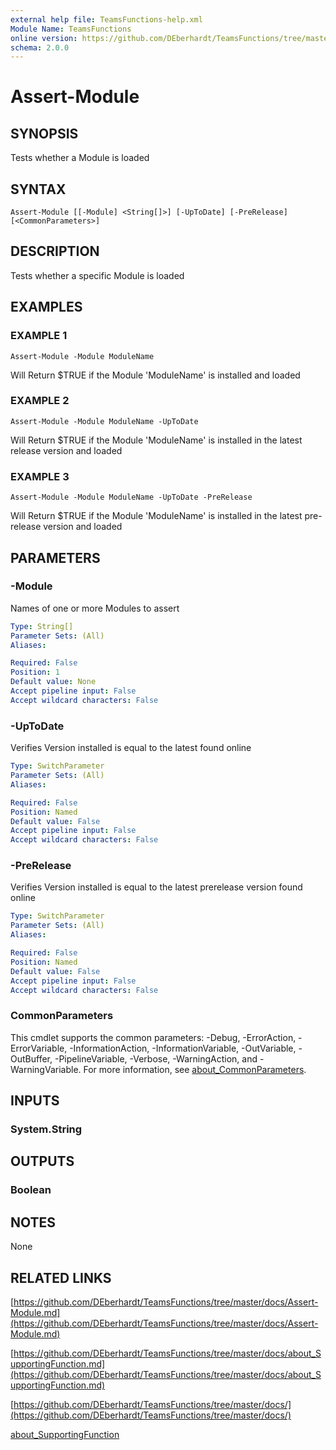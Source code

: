 ```yaml
---
external help file: TeamsFunctions-help.xml
Module Name: TeamsFunctions
online version: https://github.com/DEberhardt/TeamsFunctions/tree/master/docs/Assert-Module.md
schema: 2.0.0
---
```


# Assert-Module

## SYNOPSIS
Tests whether a Module is loaded

## SYNTAX

```
Assert-Module [[-Module] <String[]>] [-UpToDate] [-PreRelease] [<CommonParameters>]
```

## DESCRIPTION
Tests whether a specific Module is loaded

## EXAMPLES

### EXAMPLE 1
```
Assert-Module -Module ModuleName
```

Will Return $TRUE if the Module 'ModuleName' is installed and loaded

### EXAMPLE 2
```
Assert-Module -Module ModuleName -UpToDate
```

Will Return $TRUE if the Module 'ModuleName' is installed in the latest release version and loaded

### EXAMPLE 3
```
Assert-Module -Module ModuleName -UpToDate -PreRelease
```

Will Return $TRUE if the Module 'ModuleName' is installed in the latest pre-release version and loaded

## PARAMETERS

### -Module
Names of one or more Modules to assert

```yaml
Type: String[]
Parameter Sets: (All)
Aliases:

Required: False
Position: 1
Default value: None
Accept pipeline input: False
Accept wildcard characters: False
```

### -UpToDate
Verifies Version installed is equal to the latest found online

```yaml
Type: SwitchParameter
Parameter Sets: (All)
Aliases:

Required: False
Position: Named
Default value: False
Accept pipeline input: False
Accept wildcard characters: False
```

### -PreRelease
Verifies Version installed is equal to the latest prerelease version found online

```yaml
Type: SwitchParameter
Parameter Sets: (All)
Aliases:

Required: False
Position: Named
Default value: False
Accept pipeline input: False
Accept wildcard characters: False
```

### CommonParameters
This cmdlet supports the common parameters: -Debug, -ErrorAction, -ErrorVariable, -InformationAction, -InformationVariable, -OutVariable, -OutBuffer, -PipelineVariable, -Verbose, -WarningAction, and -WarningVariable. For more information, see [about_CommonParameters](http://go.microsoft.com/fwlink/?LinkID=113216).

## INPUTS

### System.String
## OUTPUTS

### Boolean
## NOTES
None

## RELATED LINKS

[https://github.com/DEberhardt/TeamsFunctions/tree/master/docs/Assert-Module.md](https://github.com/DEberhardt/TeamsFunctions/tree/master/docs/Assert-Module.md)

[https://github.com/DEberhardt/TeamsFunctions/tree/master/docs/about_SupportingFunction.md](https://github.com/DEberhardt/TeamsFunctions/tree/master/docs/about_SupportingFunction.md)

[https://github.com/DEberhardt/TeamsFunctions/tree/master/docs/](https://github.com/DEberhardt/TeamsFunctions/tree/master/docs/)

[about_SupportingFunction]()

